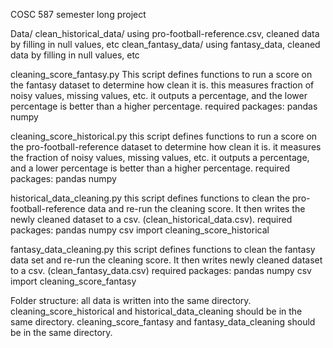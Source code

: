 COSC 587 semester long project

Data/
	clean_historical_data/
		using pro-football-reference.csv, cleaned data by filling in null values, etc
	clean_fantasy_data/
		using fantasy_data, cleaned data by filling in null values, etc


cleaning_score_fantasy.py
	This script defines functions to run a score on the fantasy dataset to determine how clean it is. this measures fraction of noisy values, missing values, etc. it outputs a percentage, and the lower percentage is better than a higher percentage.
	required packages:
		pandas
		numpy

cleaning_score_historical.py
	this script defines functions to run a score on the pro-football-reference dataset to determine how clean it is. it measures the fraction of noisy values, missing values, etc. it outputs a percentage, and a lower percentage is better than a higher percentage.
	required packages:
		pandas
		numpy

historical_data_cleaning.py
	this script defines functions to clean the pro-football-reference data and re-run the cleaning score. It then writes the newly cleaned dataset to a csv. (clean_historical_data.csv).
	required packages:
		pandas
		numpy
		csv
		import cleaning_score_historical

fantasy_data_cleaning.py
	this script defines functions to clean the fantasy data set and re-run the cleaning score. It then writes newly cleaned dataset to a csv. (clean_fantasy_data.csv)
	required packages:
		pandas
		numpy
		csv
		import cleaning_score_fantasy

Folder structure:
	all data is written into the same directory. cleaning_score_historical and historical_data_cleaning should be in the same directory. cleaning_score_fantasy and fantasy_data_cleaning should be in the same directory. 
	